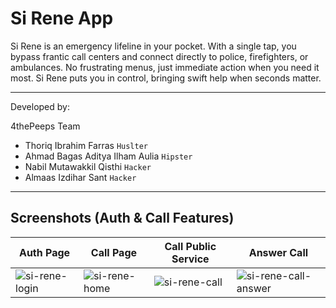 # Si Rene App

Si Rene is an emergency lifeline in your pocket. With a single tap, you bypass frantic call centers and connect directly to police, firefighters, or ambulances. No frustrating menus, just immediate action when you need it most. Si Rene puts you in control, bringing swift help when seconds matter.

---
Developed by:

4thePeeps Team
-  Thoriq Ibrahim Farras `Huslter`
-  Ahmad Bagas Aditya Ilham Aulia `Hipster`
-  Nabil Mutawakkil Qisthi `Hacker`
-  Almaas Izdihar Sant `Hacker`

---
## Screenshots (Auth & Call Features)

|Auth Page|Call Page|Call Public Service|Answer Call|
|----|----|----|-----|
|![si-rene-login](https://github.com/4thePeepsTeam/Si-Rene/assets/76770366/9b83fb73-4dd5-4cf0-b1e9-052f83003128)|![si-rene-home](https://github.com/4thePeepsTeam/Si-Rene/assets/76770366/c64eba1b-c33f-42f7-b8da-ed07da577a76)|![si-rene-call](https://github.com/4thePeepsTeam/Si-Rene/assets/76770366/a03297c2-b517-4e1f-92b3-38d1900318e5)|![si-rene-call-answer](https://github.com/4thePeepsTeam/Si-Rene/assets/76770366/469c92a0-9187-4bbb-a233-fbf3e6897286)|


